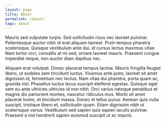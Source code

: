 ```yaml
---
layout: page
title: About
permalink: /about/
tags: about
---
```


Mauris sed vulputate turpis. Sed sollicitudin risus nec laoreet pulvinar. Pellentesque auctor nibh id erat aliquam laoreet. Proin tempus pharetra scelerisque. Quisque vestibulum ante dui, id cursus lectus maximus vitae. Nam tortor orci, convallis at mi sed, ornare laoreet mauris. Praesent congue imperdiet neque, non auctor diam dapibus nec.

Aliquam erat volutpat. Donec placerat tempus lacinia. Mauris fringilla feugiat libero, ut sodales sem tincidunt luctus. Vivamus ante justo, laoreet sit amet dignissim id, fermentum nec lectus. Nam vitae dui pharetra, porta quam ac, gravida nisl. Phasellus luctus lacus suscipit eleifend egestas. Quisque eget sem eu ante ultricies ultricies id non nibh. Orci varius natoque penatibus et magnis dis parturient montes, nascetur ridiculus mus. Morbi sit amet placerat lorem, et tincidunt massa. Donec et tellus purus. Aenean quis nulla suscipit, tristique libero et, sollicitudin quam. Etiam dignissim nibh ut scelerisque varius. Vestibulum sed sapien quis sapien iaculis pulvinar. Praesent a nisl hendrerit sapien euismod suscipit ut ac mauris.